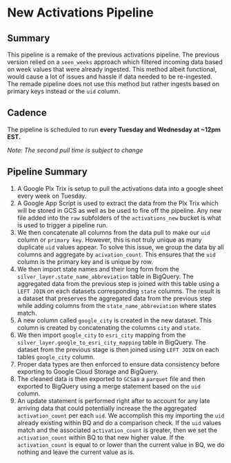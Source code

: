 # New Activations Pipeline

## Summary
This pipeline is a remake of the previous activations pipeline. The previous version relied on a `seen_weeks` approach which filtered incoming data based on week values that were already ingested. This method albeit functional, would cause a lot of issues and hassle if data needed to be re-ingested. The remade pipeline does not use this method but rather ingests based on primary keys instead or the `uid` column.

## Cadence
The pipeline is scheduled to run **every Tuesday and Wednesday at ~12pm EST.**

*Note: The second pull time is subject to change*

## Pipeline Summary

1. A Google Plx Trix is setup to pull the activations data into a google sheet every week on Tuesday.
2. A Google App Script is used to extract the data from the Plx Trix which will be stored in GCS as well as be used to fire off the pipeline. Any new file added into the `raw` subfolders of the `activations_new` bucket is what is used to trigger a pipeline run.
3. We then concatenate all columns from the data pull to make our `uid` column or `primary key`. However, this is not truly unique as many duplicate `uid` values appear. To solve this issue, we group the data by all columns and aggregate by `acivation_count`. This ensures that the `uid` column is the primary key and is unique by row.
4. We then import state names and their long form from the `silver_layer.state_name_abbreviation` table in BigQuery. The aggregated data from the previous step is joined with this table using a `LEFT JOIN` on each datasets corresponding `state` columns. The result is a dataset that preserves the aggregated data from the previous step while adding columns from the `state_name_abbreviation` where states match.
5. A new column called `google_city` is created in the new dataset. This column is created by concatenating the columns `city` and `state`.
6. We then import  `google_city` to `esri_city` mapping from the `silver_layer.google_to_esri_city_mapping` table in BigQuery. The dataset from the previous stage is then joined using `LEFT JOIN` on each tables `google_city` column.
7. Proper data types are then enforced to ensure data consistency before exporting to Google Cloud Storage and BigQuery.
8. The cleaned data is then exported to `GCS`as a `parquet` file and then exported to BigQuery using a merge statement based on the `uid` column.
9. An update statement is performed right after to account for any late arriving data that could potentially increase the the aggregated `activation_count` per each `uid`. We accomplish this my importing the `uid` already existing within BQ and do a comparison check. If the `uid` values match and the associated `activation_count` is greater, then we set the `activation_count` within BQ to that new higher value. If the `activation_count` is equal to or lower than the current value in BQ, we do nothing and leave the current value as is.
